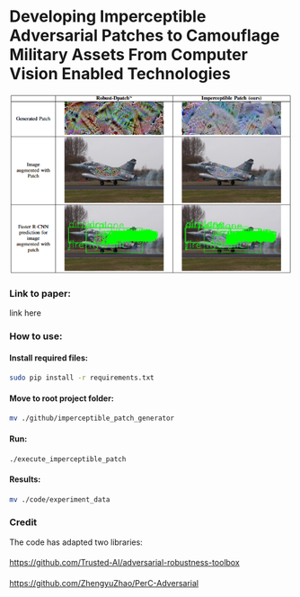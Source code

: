 # Developing Imperceptible Adversarial Patches to Camouflage Military Assets From Computer Vision Enabled Technologies
![Alt text](./compare.png?raw=true "Comparison")
### Link to paper: 
link here
####
### How to use:
#### Install required files:
```bash
sudo pip install -r requirements.txt
```
#### Move to root project folder: 
```bash
mv ./github/imperceptible_patch_generator
```
#### Run:
```bash
./execute_imperceptible_patch
```
#### Results:
```bash
mv ./code/experiment_data
```
####
### Credit
The code has adapted two libraries:
####
https://github.com/Trusted-AI/adversarial-robustness-toolbox 
####
https://github.com/ZhengyuZhao/PerC-Adversarial

